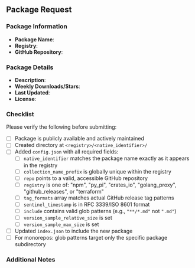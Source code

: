 ## Package Request

### Package Information

- **Package Name**:
- **Registry**: <!-- NPM / PyPI / crates.io / Golang Proxy / GitHub Releases -->
- **GitHub Repository**: <!-- Format: owner/repo -->

### Package Details

- **Description**: <!-- Brief description of what the package does -->
- **Weekly Downloads/Stars**: <!-- Provide metrics showing package popularity -->
- **Last Updated**: <!-- When was the package last updated? -->
- **License**: <!-- Package license type -->

### Checklist

Please verify the following before submitting:

- [ ] Package is publicly available and actively maintained
- [ ] Created directory at `<registry>/<native_identifier>/`
- [ ] Added `config.json` with all required fields:
  - [ ] `native_identifier` matches the package name exactly as it appears in the registry
  - [ ] `collection_name_prefix` is globally unique within the registry
  - [ ] `repo` points to a valid, accessible GitHub repository
  - [ ] `registry` is one of: "npm", "py_pi", "crates_io", "golang_proxy", "github_releases", or "terraform"
  - [ ] `tag_formats` array matches actual GitHub release tag patterns
  - [ ] `sentinel_timestamp` is in RFC 3339/ISO 8601 format
  - [ ] `include` contains valid glob patterns (e.g., `"**/*.md"` not `".md"`)
  - [ ] `version_sample_relative_size` is set
  - [ ] `version_sample_max_size` is set
- [ ] Updated `index.json` to include the new package
- [ ] For monorepos: glob patterns target only the specific package subdirectory

### Additional Notes

<!-- Any other relevant information about the package or special considerations -->
